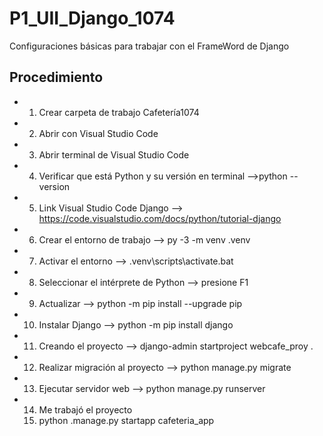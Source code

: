 # P1_UII_Django_1074
Configuraciones básicas para trabajar con el FrameWord de Django
## Procedimiento
- 1. Crear carpeta de trabajo Cafetería1074
- 2. Abrir con Visual Studio Code
- 3. Abrir terminal de Visual Studio Code
- 4. Verificar que está Python y su versión en terminal -->python --version
- 5. Link Visual Studio Code Django --> https://code.visualstudio.com/docs/python/tutorial-django
- 6. Crear el entorno de trabajo --> py -3 -m venv .venv
- 7. Activar el entorno --> .venv\scripts\activate.bat
- 8. Seleccionar el intérprete de Python --> presione F1
- 9. Actualizar --> python -m pip install --upgrade pip
- 10. Instalar Django --> python -m pip install django
- 11. Creando el proyecto --> django-admin startproject webcafe_proy .
- 12. Realizar migración al proyecto --> python manage.py migrate
- 13. Ejecutar servidor web --> python manage.py runserver
- 14. Me trabajó el proyecto
  15. python .manage.py startapp cafeteria_app
